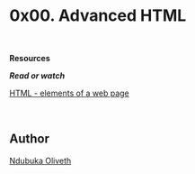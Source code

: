 <h1>0x00. Advanced HTML</h1>
<br>

**Resources**

<em><strong>Read or watch</em></strong>

[HTML - elements of a web page](https://intranet.alxswe.com/concepts/543)

<br>
<h2>Author</h2>

[Ndubuka Oliveth](https://github.com/Oliveth96/alx-frontend)